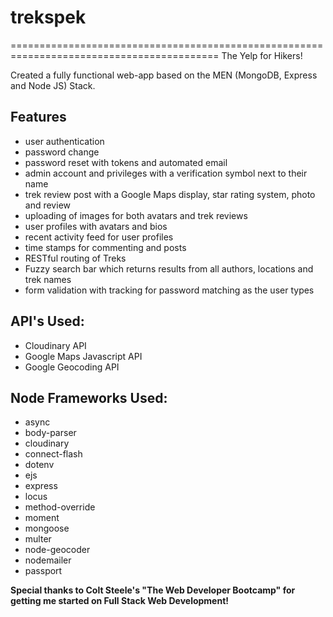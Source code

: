 # trekspek
==========================================================================================
The Yelp for Hikers!

Created a fully functional web-app based on the MEN (MongoDB, Express and Node JS) Stack.

Features
------------------------------------------------------------------------------------------
- user authentication
- password change
- password reset with tokens and automated email
- admin account and privileges with a verification symbol next to their name
- trek review post with a Google Maps display, star rating system, photo and review
- uploading of images for both avatars and trek reviews
- user profiles with avatars and bios
- recent activity feed for user profiles
- time stamps for commenting and posts
- RESTful routing of Treks
- Fuzzy search bar which returns results from all authors, locations and trek names
- form validation with tracking for password matching as the user types

API's Used:
------------------------------------------------------------------------------------------
- Cloudinary API
- Google Maps Javascript API
- Google Geocoding API

Node Frameworks Used:
------------------------------------------------------------------------------------------
- async
- body-parser
- cloudinary
- connect-flash
- dotenv
- ejs
- express
- locus
- method-override
- moment
- mongoose
- multer
- node-geocoder
- nodemailer
- passport


__Special thanks to Colt Steele's "The Web Developer Bootcamp" for getting me started on Full Stack Web Development!__

